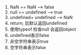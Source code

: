 1. NaN == NaN --> false
2. null == undefined --> true
3. undefined+ undefined --> NaN
4. return; 后默认返回undefined
5. 使用typeof 检查null 会返回object
6. undefined表示false
7. 非空字符串表示true
8. 空字符串表示false
